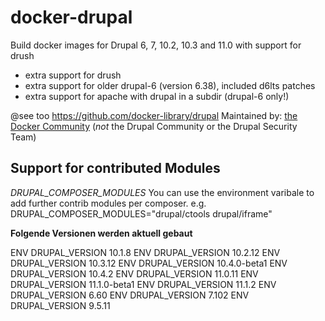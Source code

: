# docker-drupal

Build docker images for Drupal 6, 7, 10.2, 10.3 and 11.0 with support for drush

* extra support for drush
* extra support for older drupal-6 (version 6.38), included d6lts patches
* extra support for apache with drupal in a subdir (drupal-6 only!)

@see too https://github.com/docker-library/drupal
Maintained by: [the Docker Community](https://github.com/docker-library/drupal) (*not* the Drupal Community or the Drupal Security Team)

## Support for contributed Modules

*DRUPAL_COMPOSER_MODULES*
You can use the environment varibale to add further contrib modules per composer.
e.g.
DRUPAL_COMPOSER_MODULES="drupal/ctools drupal/iframe"

**Folgende Versionen werden aktuell gebaut**

ENV DRUPAL_VERSION 10.1.8
ENV DRUPAL_VERSION 10.2.12
ENV DRUPAL_VERSION 10.3.12
ENV DRUPAL_VERSION 10.4.0-beta1
ENV DRUPAL_VERSION 10.4.2
ENV DRUPAL_VERSION 11.0.11
ENV DRUPAL_VERSION 11.1.0-beta1
ENV DRUPAL_VERSION 11.1.2
ENV DRUPAL_VERSION 6.60
ENV DRUPAL_VERSION 7.102
ENV DRUPAL_VERSION 9.5.11
